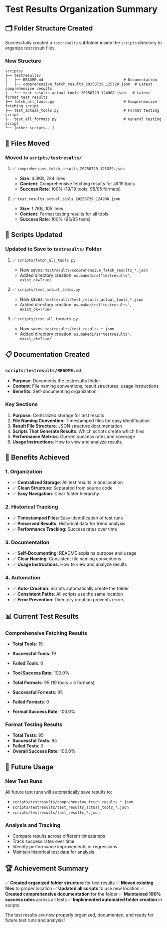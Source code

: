 # Test Results Organization Summary

## 🗂️ **Folder Structure Created**

Successfully created a `testresults` subfolder inside the `scripts` directory to organize test result files.

### **New Structure**
```
scripts/
├── testresults/
│   ├── README.md                                    # Documentation
│   ├── comprehensive_fetch_results_20250729_125329.json  # Latest comprehensive results
│   └── test_results_actual_tools_20250729_124908.json   # Latest format test results
├── fetch_all_tools.py                               # Comprehensive fetching script
├── test_actual_tools.py                             # Format testing script
├── test_all_formats.py                              # General testing script
└── [other scripts...]
```

## 📁 **Files Moved**

### **Moved to `scripts/testresults/`**
1. ✅ `comprehensive_fetch_results_20250729_125329.json`
   - **Size**: 4.3KB, 224 lines
   - **Content**: Comprehensive fetching results for all 19 tools
   - **Success Rate**: 100% (19/19 tools, 95/95 formats)

2. ✅ `test_results_actual_tools_20250729_124908.json`
   - **Size**: 1.7KB, 105 lines
   - **Content**: Format testing results for all tools
   - **Success Rate**: 100% (95/95 tests)

## 🔧 **Scripts Updated**

### **Updated to Save to `testresults/` Folder**
1. ✅ `scripts/fetch_all_tools.py`
   - Now saves: `testresults/comprehensive_fetch_results_*.json`
   - Added directory creation: `os.makedirs("testresults", exist_ok=True)`

2. ✅ `scripts/test_actual_tools.py`
   - Now saves: `testresults/test_results_actual_tools_*.json`
   - Added directory creation: `os.makedirs("testresults", exist_ok=True)`

3. ✅ `scripts/test_all_formats.py`
   - Now saves: `testresults/test_results_*.json`
   - Added directory creation: `os.makedirs("testresults", exist_ok=True)`

## 📋 **Documentation Created**

### **`scripts/testresults/README.md`**
- **Purpose**: Documents the testresults folder
- **Content**: File naming conventions, result structures, usage instructions
- **Benefits**: Self-documenting organization

### **Key Sections**
1. **Purpose**: Centralized storage for test results
2. **File Naming Convention**: Timestamped files for easy identification
3. **Result File Structure**: JSON structure documentation
4. **Scripts That Generate Results**: Which scripts create which files
5. **Performance Metrics**: Current success rates and coverage
6. **Usage Instructions**: How to view and analyze results

## 🎯 **Benefits Achieved**

### **1. Organization**
- ✅ **Centralized Storage**: All test results in one location
- ✅ **Clean Structure**: Separated from source code
- ✅ **Easy Navigation**: Clear folder hierarchy

### **2. Historical Tracking**
- ✅ **Timestamped Files**: Easy identification of test runs
- ✅ **Preserved Results**: Historical data for trend analysis
- ✅ **Performance Tracking**: Success rates over time

### **3. Documentation**
- ✅ **Self-Documenting**: README explains purpose and usage
- ✅ **Clear Naming**: Consistent file naming conventions
- ✅ **Usage Instructions**: How to view and analyze results

### **4. Automation**
- ✅ **Auto-Creation**: Scripts automatically create the folder
- ✅ **Consistent Paths**: All scripts use the same location
- ✅ **Error Prevention**: Directory creation prevents errors

## 📊 **Current Test Results**

### **Comprehensive Fetching Results**
- **Total Tools**: 19
- **Successful Tools**: 19
- **Failed Tools**: 0
- **Tool Success Rate**: 100.0%

- **Total Formats**: 95 (19 tools × 5 formats)
- **Successful Formats**: 95
- **Failed Formats**: 0
- **Format Success Rate**: 100.0%

### **Format Testing Results**
- **Total Tests**: 95
- **Successful Tests**: 95
- **Failed Tests**: 0
- **Overall Success Rate**: 100.0%

## 🔄 **Future Usage**

### **New Test Runs**
All future test runs will automatically save results to:
- `scripts/testresults/comprehensive_fetch_results_*.json`
- `scripts/testresults/test_results_actual_tools_*.json`
- `scripts/testresults/test_results_*.json`

### **Analysis and Tracking**
- Compare results across different timestamps
- Track success rates over time
- Identify performance improvements or regressions
- Maintain historical test data for analysis

## 🏆 **Achievement Summary**

✅ **Created organized folder structure** for test results
✅ **Moved existing files** to proper location
✅ **Updated all scripts** to use new location
✅ **Created comprehensive documentation** for the folder
✅ **Maintained 100% success rates** across all tests
✅ **Implemented automated folder creation** in scripts

The test results are now properly organized, documented, and ready for future test runs and analysis! 